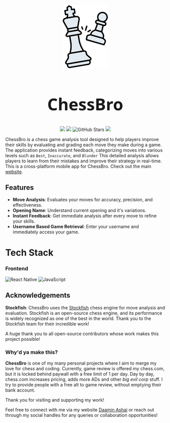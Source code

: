<p align="center">
  <img src="assets/branding/logo.png" height="200px">
</p>
<h1 align="center" style="font-size: 52px; font-family: 'system-ui';"> ChessBro </h1>
<p align="center">
 <img src ="https://img.shields.io/badge/License-CC%20BY--NC%204.0--Modified-blue.svg">
 <img src ="https://img.shields.io/badge/version-1.0.0-green.svg">
 <img src="https://img.shields.io/github/stars/daamin909/chessbro-mobile?style=social?color" alt="GitHub Stars">
 <img src ="https://hackatime-badge.hackclub.com/U07GLQY6UN4/chessbro-mobile?aliases=chessbro_app&color=red&label=Time%20Spent">
</p>

ChessBro is a chess game analysis tool designed to help players improve their skills by evaluating and grading each move they make during a game. The application provides instant feedback, categorizing moves into various levels such as `Best`, `Inaccurate`, and `Blunder` This detailed analysis allows players to learn from their mistakes and improve their strategy in real-time. This is a cross-platform mobile app for ChessBro. Check out the main [website](https://github.com/daamin909/chessbro).

## Features

- **Move Analysis**: Evaluates your moves for accuracy, precision, and effectiveness.
- **Opening Name**: Understand current opening and it's variations.
- **Instant Feedback**: Get immediate analysis after every move to refine your skills.
- **Username Based Game Retrieval**: Enter your username and immediately access your game.

# Tech Stack

### Frontend

![React Native](https://img.shields.io/badge/-React%20Native-blue?style=flat&logo=react) ![JavaScript](https://img.shields.io/badge/JavaScript-F7DF1E?style=flat&logo=javascript&logoColor=black)

## Acknowledgements

**Stockfish**: ChessBro uses the [Stockfish](https://stockfishchess.org/) chess engine for move analysis and evaluation. Stockfish is an open-source chess engine, and its performance is widely recognized as one of the best in the world. Thank you to the Stockfish team for their incredible work!

A huge thank you to all open-source contributors whose work makes this project possible!

### Why'd ya make this?

**ChessBro** is one of my many personal projects where I aim to merge my love for chess and coding. Currently, game review is offered my chess.com, but it is locked behind paywall with a free limit of 1 per day. Day by day, chess.com increases pricing, adds more ADs and other _big evil corp_ stuff. I try to provide people with a free alt to game review, without emptying their bank account.

Thank you for visiting and supporting my work!

Feel free to connect with me via my website [Daamin Ashai](https://daamin.tech) or reach out through my social handles for any queries or collaboration opportunities!
